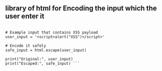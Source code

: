 ## library of html for Encoding the input which the user enter it 
                                                                                                                                     
```import html

# Example input that contains XSS payload
user_input = '<script>alert("XSS")</script>'

# Encode it safely
safe_input = html.escape(user_input)

print("Original:", user_input)
print("Escaped:", safe_input) ```
